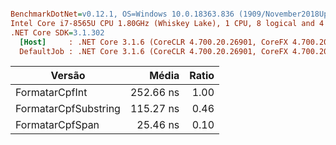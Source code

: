 ``` ini

BenchmarkDotNet=v0.12.1, OS=Windows 10.0.18363.836 (1909/November2018Update/19H2)
Intel Core i7-8565U CPU 1.80GHz (Whiskey Lake), 1 CPU, 8 logical and 4 physical cores
.NET Core SDK=3.1.302
  [Host]     : .NET Core 3.1.6 (CoreCLR 4.700.20.26901, CoreFX 4.700.20.31603), X64 RyuJIT
  DefaultJob : .NET Core 3.1.6 (CoreCLR 4.700.20.26901, CoreFX 4.700.20.31603), X64 RyuJIT


```
|            Versão    |     Média | Ratio |
|--------------------- |----------:|------:|
|       FormatarCpfInt | 252.66 ns |  1.00 |
| FormatarCpfSubstring | 115.27 ns |  0.46 |
|      FormatarCpfSpan |  25.46 ns |  0.10 |
